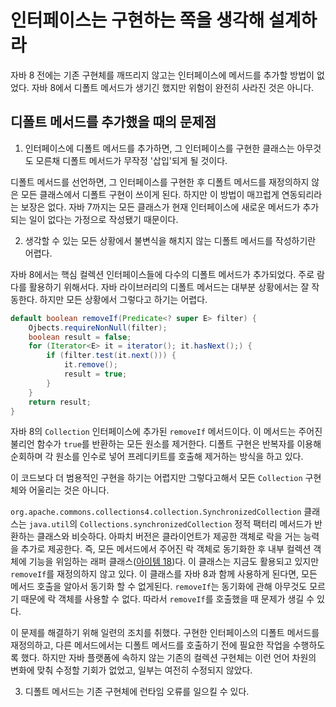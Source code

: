 # 인터페이스는 구현하는 쪽을 생각해 설계하라

자바 8 전에는 기존 구현체를 깨뜨리지 않고는 인터페이스에 메서드를 추가할 방법이 없었다. 자바 8에서 디폴트 메서드가 생기긴 했지만 위험이 완전히 사라진 것은 아니다.

## 디폴트 메서드를 추가했을 때의 문제점

1. 인터페이스에 디폴트 메서드를 추가하면, 그 인터페이스를 구현한 클래스는 아무것도 모른채 디폴트 메서드가 무작정 '삽입'되게 될 것이다.

 디폴트 메서드를 선언하면, 그 인터페이스를 구현한 후 디폴트 메서드를 재정의하지 않은 모든 클래스에서 디폴트 구현이 쓰이게 된다. 하지만 이 방법이 매끄럽게 연동되리라는 보장은 없다. 자바 7까지는 모든 클래스가 현재 인터페이스에 새로운 메서드가 추가되는 일이 없다는 가정으로 작성됐기 때문이다. 

2. 생각할 수 있는 모든 상황에서 불변식을 해치지 않는 디폴트 메서드를 작성하기란 어렵다.

자바 8에서는 핵심 컬렉션 인터페이스들에 다수의 디폴트 메서드가 추가되었다. 주로 람다를 활용하기 위해서다. 자바 라이브러리의 디폴트 메서드는 대부분 상황에서는 잘 작동한다. 하지만 모든 상황에서 그렇다고 하기는 어렵다.

``` java
default boolean removeIf(Predicate<? super E> filter) {
    Ojbects.requireNonNull(filter);
    boolean result = false;
    for (Iterator<E> it = iterator(); it.hasNext();) {
        if (filter.test(it.next())) {
            it.remove();
            result = true;
        }
    }
    return result;
}
```

자바 8의 `Collection` 인터페이스에 추가된 `removeIf` 메서드이다. 이 메서드는 주어진 불리언 함수가 `true`를 반환하는 모든 원소를 제거한다. 디폴트 구현은 반복자를 이용해 순회하며 각 원소를 인수로 넣어 프레디키트를 호출해 제거하는 방식을 하고 있다.

이 코드보다 더 범용적인 구현을 하기는 어렵지만 그렇다고해서 모든 `Collection` 구현체와 어울리는 것은 아니다. 

`org.apache.commons.collections4.collection.SynchronizedCollection` 클래스는 `java.util`의 `Collections.synchronizedCollection` 정적 팩터리 메서드가 반환하는 클래스와 비슷하다. 아파치 버전은 클라이언트가 제공한 객체로 락을 거는 능력을 추가로 제공한다. 즉, 모든 메서드에서 주어진 락 객체로 동기화한 후 내부 컬렉션 객체에 기능을 위임하는 래퍼 클래스([아이템 18](https://github.com/javabara/effective-java/blob/main/4/18.md))다. 이 클래스는 지금도 활용되고 있지만 `removeIf`를 재정의하지 않고 있다. 이 클래스를 자바 8과 함께 사용하게 된다면, 모든 메서드 호출을 알아서 동기화 할 수 없게된다. `removeIf`는 동기화에 관해 아무것도 모르기 때문에 락 객체를 사용할 수 없다. 따라서 `removeIf`를 호출했을 때 문제가 생길 수 있다.

이 문제를 해결하기 위해 일련의 조치를 취했다. 구현한 인터페이스의 디폴트 메서드를 재정의하고, 다른 메서드에서는 디폴트 메서드를 호출하기 전에 필요한 작업을 수행하도록 했다. 하지만 자바 플랫폼에 속하지 않는 기존의 컬렉션 구현체는 이런 언어 차원의 변화에 맞춰 수정할 기회가 없었고, 일부는 여전히 수정되지 않았다.

3. 디폴트 메서드는 기존 구현체에 런타임 오류를 일으킬 수 있다.

